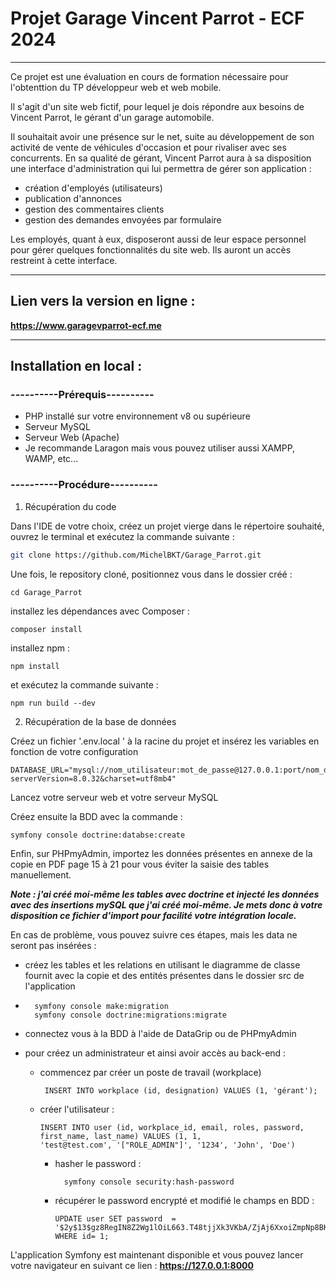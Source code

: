 # Projet Garage Vincent Parrot - ECF 2024

-----------------------------------------------------------------------------------------------------------------------

Ce projet est une évaluation en cours de formation nécessaire pour l'obtenttion du TP développeur web et web mobile.

Il s'agit d'un site web fictif, pour lequel je dois répondre aux besoins de Vincent Parrot, le gérant d'un garage 
automobile. 

Il souhaitait avoir une présence sur le net, suite au développement de son activité de vente de véhicules
d'occasion et pour rivaliser avec ses concurrents.
En sa qualité de gérant, Vincent Parrot aura à sa disposition une interface d'administration qui lui permettra de gérer 
son application :
* création d'employés (utilisateurs)
* publication d'annonces
* gestion des commentaires clients
* gestion des demandes envoyées par formulaire

Les employés, quant à eux, disposeront aussi de leur espace personnel pour gérer quelques fonctionnalités du site web. 
Ils auront un accès restreint à cette interface.

-----------------------------------------------------------------------------------------------------------------------
## Lien vers la version en ligne :

**https://www.garagevparrot-ecf.me**

-----------------------------------------------------------------------------------------------------------------------

## Installation en local :

### ----------Prérequis----------
* PHP installé sur votre environnement v8 ou supérieure
* Serveur MySQL 
* Serveur Web (Apache) 
* Je recommande Laragon mais vous pouvez utiliser aussi XAMPP, WAMP, etc...

### ----------Procédure----------

1. Récupération du code 

Dans l'IDE de votre choix, créez un projet vierge dans le répertoire souhaité, ouvrez le terminal et exécutez la commande
suivante :

```bash 
git clone https://github.com/MichelBKT/Garage_Parrot.git
```
Une fois, le repository cloné, positionnez vous dans le dossier créé :

    cd Garage_Parrot

installez les dépendances avec Composer :

    composer install

installez npm :

    npm install

et exécutez la commande suivante :

    npm run build --dev



2. Récupération de la base de données

Créez un fichier '.env.local ' à la racine du projet et insérez les variables en fonction de votre configuration

    DATABASE_URL="mysql://nom_utilisateur:mot_de_passe@127.0.0.1:port/nom_du_projet?serverVersion=8.0.32&charset=utf8mb4"
Lancez votre serveur web et votre serveur MySQL

Créez ensuite la BDD avec la commande :
    
    symfony console doctrine:databse:create

Enfin, sur PHPmyAdmin, importez les données présentes en annexe de la copie en PDF page 15 à 21 pour vous éviter la saisie des tables
manuellement.

***Note : j'ai créé moi-même les tables avec doctrine et injecté les données avec des insertions mySQL que j'ai créé 
moi-même. Je mets donc à votre disposition ce fichier d'import pour facilité votre intégration locale.***

En cas de problème, vous pouvez suivre ces étapes, mais les data ne seront pas insérées :
* créez les tables et les relations en utilisant le diagramme de classe fournit avec la copie et des entités présentes
dans le dossier src de l'application

* 
        symfony console make:migration
        symfony console doctrine:migrations:migrate
*  connectez vous à la BDD à l'aide de DataGrip ou de PHPmyAdmin
  *  pour créez un administrateur et ainsi avoir accès au back-end :

      * commencez par créer un poste de travail (workplace) 

             INSERT INTO workplace (id, designation) VALUES (1, 'gérant');
      * créer l'utilisateur :

            INSERT INTO user (id, workplace_id, email, roles, password, first_name, last_name) VALUES (1, 1, 
            'test@test.com', '["ROLE_ADMIN"]', '1234', 'John', 'Doe')
        * hasher le password :
        
                symfony console security:hash-password
        * récupérer le password encrypté et modifié le champs en BDD :
        
              UPDATE user SET password  = '$2y$13$gz8RegIN8Z2Wg1lOiL663.T48tjjXk3VKbA/ZjAj6XxoiZmpNp8BK' WHERE id= 1;

L'application Symfony est maintenant disponible et vous pouvez lancer votre navigateur en suivant ce lien :
**https://127.0.0.1:8000**













